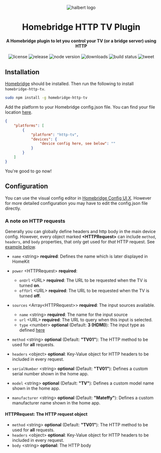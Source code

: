 <p align="center"><img alt="halbert logo" src="/halbert.jpg?raw=true"></p>
<h1 align="center">Homebridge HTTP TV Plugin</h1>
<h4 align="center">
  A Homebridge plugin to let you control your TV (or a bridge server) using HTTP
</h4>
<p align="center">
  <img alt="license" src="https://img.shields.io/github/license/capevace/homebridge-http-tv">
  <img alt="release" src="https://img.shields.io/npm/v/homebridge-http-tv?label=release">
  <img alt="node version" src="https://img.shields.io/node/v/homebridge-http-tv">
  <img alt="downloads" src="https://img.shields.io/npm/dt/homebridge-http-tv">
  <img alt="build status" src="https://img.shields.io/github/workflow/status/capevace/homebridge-http-tv/build">
  <img alt="tweet" src="https://img.shields.io/twitter/url?style=social&url=https%3A%2F%2Fgithub.com%2Fcapevace%2Fhomebridge-http-tv">
</p>

## Installation
[Homebridge](https://github.com/homebridge/homebridge) should be installed. Then run the following to install `homebridge-http-tv`.
```sh
sudo npm install -g homebridge-http-tv
```

Add the platform to your Homebridge config.json file. You can find your file location [here]().
```json
{
	"platforms": [
		{
			"platform": "http-tv",
			"devices": {
				"device config here, see below": ""
			}
		}
	]
}
```

You're good to go now!

## Configuration
You can use the visual config editor in [Homebridge Config UI X](https://github.com/oznu/homebridge-config-ui-x). However for more detailed configuration you may have to edit the config.json file directly. 

### A note on HTTP requests
Generally you can globally define headers and http body in the main device config. However, every object marked **\<HTTPRequest\>** can include `method`, `headers`, and `body` properties, that only get used for *that* HTTP request. See [example below](#example).

- `name` \<string\> **required**: Defines the name which is later displayed in HomeKit

- `power` \<HTTPRequest\> **required**:
	- `onUrl` \<URL\> **required**: The URL to be requested when the TV is turned **on**.
	- `offUrl` \<URL\> **required**: The URL to be requested when the TV is turned **off**.

- `sources` \<Array\<HTTPRequest\>\> **required**: The input sources available.
	- `name` \<string\> **required**: The name for the input source
	- `url` \<URL\> **required**: The URL to query when this input is selected.
	- `type` \<number\> **optional** \(Default: **3 (HDMI)**\): The input type as defined [here](https://developers.homebridge.io/#/characteristic/InputSourceType)

- `method` \<string\> **optional** \(Default: **"TV01"**\): The HTTP method to be used for **all** requests.
- `headers` \<object\> **optional**: Key-Value object for HTTP headers to be included in every request.

- `serialNumber` \<string\> **optional** \(Default: **"TV01"**\): Defines a custom serial number shown in the home app.


- `model` \<string\> **optional** \(Default: **"TV"**\): Defines a custom model name shown in the home app.
- `manufacturer` \<string\> **optional** \(Default: **"Mateffy"**\): Defines a custom manufacturer name shown in the home app.

#### HTTPRequest: The HTTP request object
- `method` \<string\> **optional** \(Default: **"TV01"**\): The HTTP method to be used for **all** requests.
- `headers` \<object\> **optional**: Key-Value object for HTTP headers to be included in every request.
- `body` \<string\> **optional**: The HTTP body
